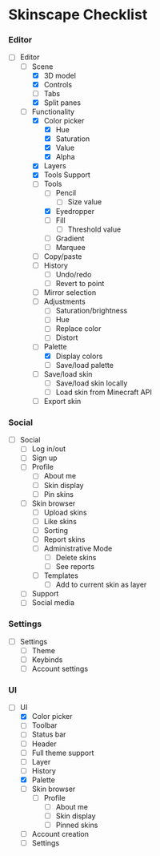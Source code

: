 # Skinscape Checklist
### Editor
- [ ] Editor
    - [ ] Scene
        - [x] 3D model
        - [x] Controls
        - [ ] Tabs
        - [x] Split panes
    - [ ] Functionality
        - [x] Color picker
            - [x] Hue
            - [x] Saturation
            - [x] Value
            - [x] Alpha
        - [x] Layers
        - [x] Tools Support
        - [ ] Tools
            - [ ] Pencil
                - [ ] Size value
            - [x] Eyedropper
            - [ ] Fill
                - [ ] Threshold value
            - [ ] Gradient
            - [ ] Marquee
        - [ ] Copy/paste
        - [ ] History
            - [ ] Undo/redo
            - [ ] Revert to point
        - [ ] Mirror selection
        - [ ] Adjustments
            - [ ] Saturation/brightness
            - [ ] Hue
            - [ ] Replace color
            - [ ] Distort
        - [ ] Palette
            - [x] Display colors
            - [ ] Save/load palette
        - [ ] Save/load skin
            - [ ] Save/load skin locally
            - [ ] Load skin from Minecraft API
        - [ ] Export skin
### Social
- [ ] Social
    - [ ] Log in/out
    - [ ] Sign up
    - [ ] Profile
        - [ ] About me
        - [ ] Skin display
        - [ ] Pin skins
    - [ ] Skin browser
        - [ ] Upload skins
        - [ ] Like skins
        - [ ] Sorting
        - [ ] Report skins
        - [ ] Administrative Mode
            - [ ] Delete skins
            - [ ] See reports
        - [ ] Templates
            - [ ] Add to current skin as layer
    - [ ] Support
    - [ ] Social media
### Settings
- [ ] Settings
    - [ ] Theme
    - [ ] Keybinds
    - [ ] Account settings
### UI
- [ ] UI
    - [x] Color picker
    - [ ] Toolbar
    - [ ] Status bar
    - [ ] Header
    - [ ] Full theme support
    - [ ] Layer
    - [ ] History
    - [x] Palette
    - [ ] Skin browser
        - [ ] Profile
            - [ ] About me
            - [ ] Skin display
            - [ ] Pinned skins
    - [ ] Account creation
    - [ ] Settings